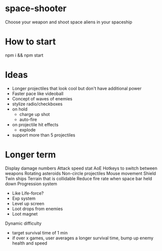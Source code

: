# space-shooter

Choose your weapon and shoot space aliens in your spaceship

# How to start

npm i && npm start

# Ideas

- Longer projectiles that look cool but don't have additional power
- Faster pace like videoball
- Concept of waves of enemies
- stylize radio/checkboxes
- on hold
  - charge up shot
  - auto-fire
- on projectile hit effects
  - explode
- support more than 5 projectiles

# Longer term

Display damage numbers
Attack speed stat
AoE
Hotkeys to switch between weapons
Rotating asteroids
Non-circle projectiles
Mouse movement
Shield
Twin ships
Terrain that is collidable
Reduce fire rate when space bar held down
Progression system

- Like Life-force?
- Exp system
- Level up screen
- Loot drops from enemies
- Loot magnet

Dynamic difficulty

- target survival time of 1 min
- if over x games, user averages a longer survival time, bump up enemy health and speed
